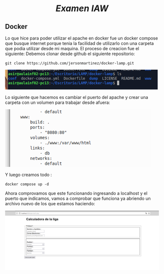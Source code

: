 # <center> *Examen IAW* </center>

## Docker

Lo que hice para poder utilizar el apache en docker fue un docker compose que busque internet porque tenia la facilidad de utilizarlo con una carpeta que podia utilizar desde mi maquina.
El proceso de creacion fue el siguiente:
Debemos clonar desde github el siguiente repositorio:

    git clone https://github.com/jersonmartinez/docker-lamp.git

![Descripción de la imagen](imgs/01.png)

Lo siguiente que hacemos es cambiar el puerto del apache y crear una carpeta con un volumen para trabajar desde afuera:
 
![Descripción de la imagen](imgs/02.png)

Y luego creamos todo :

    docker compose up -d


Ahora comprovamos que este funcionando ingresando a localhost y el puerto que indicamos, vamos a comprobar que funciona ya abriendo un archivo nuevo de los que estamos haciendo:

![Descripción de la imagen](imgs/03.png)
